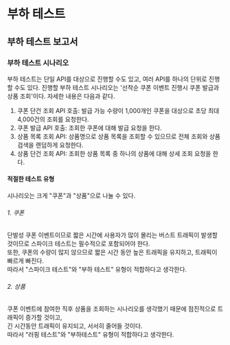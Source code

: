 # 부하 테스트

## 부하 테스트 보고서

### 부하 테스트 시나리오

부하 테스트는 단일 API를 대상으로 진행할 수도 있고, 여러 API를 하나의 단위로 진행할 수도 있다.
진행할 부하 테스트 시나리오는 '선착순 쿠폰 이벤트 진행시 쿠폰 발급과 상품 조회'이다. 자세한 내용은 다음과 같다. 

1. 쿠폰 단건 조회 API 호출: 발급 가능 수량이 1,000개인 쿠폰을 대상으로 초당 최대 4,000건의 조회를 요청한다.
2. 쿠폰 발급 API 호출: 조회한 쿠폰에 대해 발급 요청을 한다.
3. 상품 목록 조회 API: 상품명으로 상품 목록을 조회할 수 있으므로 전체 조회와 상품 검색을 랜덤하게 요청한다.
4. 상품 단건 조회 API: 조회한 상품 목록 중 하나의 상품에 대해 상세 조회 요청을 한다.

#### 적절한 테스트 유형

시나리오는 크게 "쿠폰"과 "상품"으로 나눌 수 있다.  

###### 1. 쿠폰

단발성 쿠폰 이벤트이므로 짧은 시간에 사용자가 많이 몰리는 버스트 트래픽이 발생할 것이므로 스파이크 테스트는 필수적으로 포함되어야 한다.  
또한, 쿠폰의 수량이 많지 않으므로 짧은 시간 동안 높은 트래픽을 유지하고, 트래픽이 빠르게 빠진다.  
따라서 "스파이크 테스트"와 "부하 테스트" 유형이 적합하다고 생각한다.

###### 2. 상품

쿠폰 이벤트에 참여한 직후 상품을 조회하는 시나리오를 생각했기 때문에 점진적으로 트래픽이 증가할 것이고,  
긴 시간동안 트래픽이 유지되고, 서서히 줄어들 것이다.  
따라서 "러핑 테스트"와 "부하테스트" 유형이 적합하다고 생각한다. 

